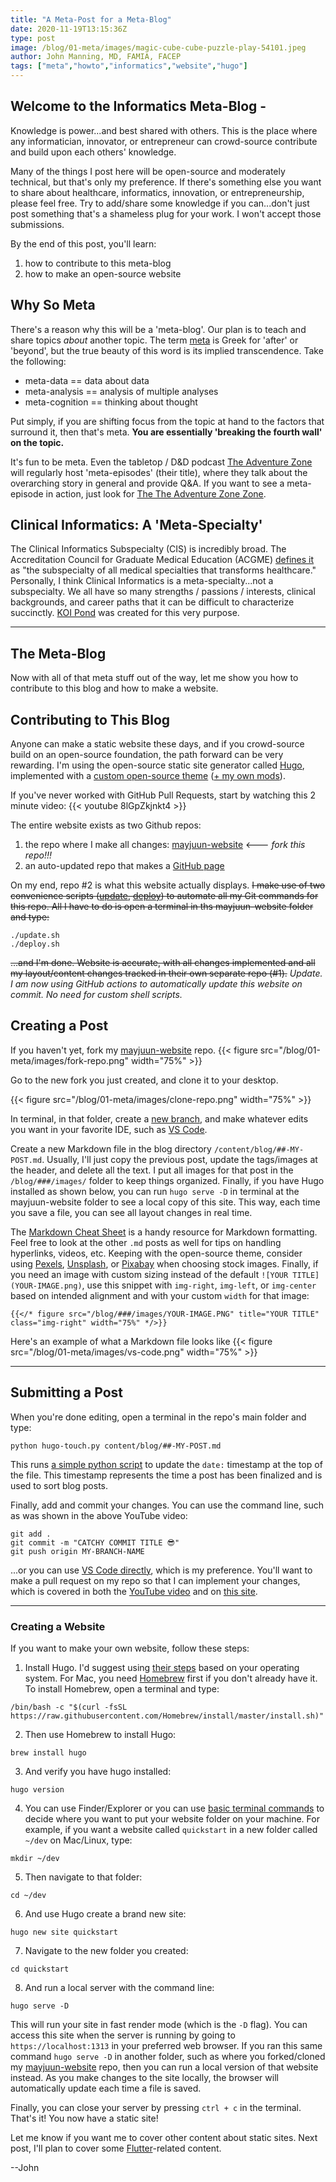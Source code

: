 ```yaml
---
title: "A Meta-Post for a Meta-Blog"
date: 2020-11-19T13:15:36Z
type: post
image: /blog/01-meta/images/magic-cube-cube-puzzle-play-54101.jpeg
author: John Manning, MD, FAMIA, FACEP
tags: ["meta","howto","informatics","website","hugo"]
---
```


## Welcome to the Informatics Meta-Blog -

Knowledge is power...and best shared with others. This is the place where any informatician, innovator, or entrepreneur can crowd-source contribute and build upon each others' knowledge.

Many of the things I post here will be open-source and moderately technical, but that's only my preference. If there's something else you want to share about healthcare, informatics, innovation, or entrepreneurship, please feel free. Try to add/share some knowledge if you can...don't just post something that's a shameless plug for your work. I won't accept those submissions.

By the end of this post, you'll learn:

1. how to contribute to this meta-blog
2. how to make an open-source website

## Why So Meta

There's a reason why this will be a 'meta-blog'. Our plan is to teach and share topics *about* another topic. The term [meta] is Greek for 'after' or 'beyond', but the true beauty of this word is its implied transcendence. Take the following:

* meta-data == data about data
* meta-analysis == analysis of multiple analyses
* meta-cognition == thinking about thought

Put simply, if you are shifting focus from the topic at hand to the factors that surround it, then that's meta. **You are essentially 'breaking the fourth wall' on the topic.**

It's fun to be meta. Even the tabletop / D&D podcast [The Adventure Zone] will regularly host 'meta-episodes' (their title), where they talk about the overarching story in general and provide Q&A. If you want to see a meta-episode in action, just look for [The The Adventure Zone Zone].

## Clinical Informatics: A 'Meta-Specialty'

The Clinical Informatics Subspecialty (CIS) is incredibly broad. The Accreditation Council for Graduate Medical Education (ACGME) [defines it] as "the subspecialty of all medical specialties that transforms healthcare." Personally, I think Clinical Informatics is a meta-specialty...not a subspecialty. We all have so many strengths / passions / interests, clinical backgrounds, and career paths that it can be difficult to characterize succinctly. [KOI Pond] was created for this very purpose.

---

## The Meta-Blog

Now with all of that meta stuff out of the way, let me show you how to contribute to this blog and how to make a website.

## Contributing to This Blog

Anyone can make a static website these days, and if you crowd-source build on an open-source foundation, the path forward can be very rewarding. I\'m using the open-source static site generator called [Hugo], implemented with a [custom open-source theme] ([+ my own mods]).

If you've never worked with GitHub Pull Requests, start by watching this 2 minute video:
{{< youtube 8lGpZkjnkt4 >}}

The entire website exists as two Github repos:

1. the repo where I make all changes: [mayjuun-website]  <--- *fork this repo!!!*
2. an auto-updated repo that makes a [GitHub page]

On my end, repo #2 is what this website actually displays. ~~I make use of two convenience scripts ([update], [deploy]) to automate all my Git commands for this repo. All I have to do is open a terminal in ths mayjuun-website folder and type:~~

```terminal
./update.sh
./deploy.sh
```

~~...and I'm done. Website is accurate, with all changes implemented and all my layout/content changes tracked in their own separate repo (#1).~~ *Update. I am now using GitHub actions to automatically update this website on commit. No need for custom shell scripts.*

## Creating a Post

If you haven't yet, fork my [mayjuun-website] repo.
{{< figure src="/blog/01-meta/images/fork-repo.png" width="75%" >}}

Go to the new fork you just created, and clone it to your desktop.

{{< figure src="/blog/01-meta/images/clone-repo.png" width="75%" >}}

In terminal, in that folder, create a [new branch], and make whatever edits you want in your favorite IDE, such as [VS Code].

Create a new Markdown file in the blog directory `/content/blog/##-MY-POST.md`. Usually, I'll just copy the previous post, update the tags/images at the header, and delete all the text. I put all images for that post in the `/blog/###/images/` folder to keep things organized. Finally, if you have Hugo installed as shown below, you can run `hugo serve -D` in terminal at the mayjuun-website folder to see a local copy of this site. This way, each time you save a file, you can see all layout changes in real time.

The [Markdown Cheat Sheet] is a handy resource for Markdown formatting. Feel free to look at the other `.md` posts as well for tips on handling hyperlinks, videos, etc. Keeping with the open-source theme, consider using [Pexels], [Unsplash], or [Pixabay] when choosing stock images. Finally, if you need an image with custom sizing instead of the default `![YOUR TITLE](YOUR-IMAGE.png)`, use this snippet with `img-right`, `img-left`, or `img-center` based on intended alignment and with your custom `width` for that image:

```hugo
{{</* figure src="/blog/###/images/YOUR-IMAGE.PNG" title="YOUR TITLE" class="img-right" width="75%" */>}}
```

Here's an example of what a Markdown file looks like
{{< figure src="/blog/01-meta/images/vs-code.png" width="75%" >}}

---

## Submitting a Post

When you're done editing, open a terminal in the repo's main folder and type:

```terminal
python hugo-touch.py content/blog/##-MY-POST.md
```

This runs [a simple python script] to update the `date:` timestamp at the top of the file. This timestamp represents the time a post has been finalized and is used to sort blog posts.

Finally, add and commit your changes. You can use the command line, such as was shown in the above YouTube video:

```terminal
git add .
git commit -m "CATCHY COMMIT TITLE 😎"
git push origin MY-BRANCH-NAME
```

...or you can use [VS Code directly], which is my preference. You'll want to make a pull request on my repo so that I can implement your changes, which is covered in both the [YouTube video] and on [this site].

---

### Creating a Website

If you want to make your own website, follow these steps:

1. Install Hugo. I'd suggest using [their steps] based on your operating system. For Mac, you need [Homebrew] first if you don't already have it. To install Homebrew, open a terminal and type:

```terminal
/bin/bash -c "$(curl -fsSL https://raw.githubusercontent.com/Homebrew/install/master/install.sh)"
```

2. Then use Homebrew to install Hugo:

```terminal
brew install hugo
```

3. And verify you have hugo installed:

```terminal
hugo version
```

4. You can use Finder/Explorer or you can use [basic terminal commands] to decide where you want to put your website folder on your machine. For example, if you want a website called `quickstart` in a new folder called `~/dev` on Mac/Linux, type:

```terminal
mkdir ~/dev
```

5. Then navigate to that folder:

```terminal
cd ~/dev
```

6. And use Hugo create a brand new site:

```terminal
hugo new site quickstart
```

7. Navigate to the new folder you created:

```terminal
cd quickstart
```

8. And run a local server with the command line:

```terminal
hugo serve -D
```

This will run your site in fast render mode (which is the `-D` flag). You can access this site when the server is running by going to `https://localhost:1313` in your preferred web browser. If you ran this same command `hugo serve -D` in another folder, such as where you forked/cloned my [mayjuun-website] repo, then you can run a local version of that website instead. As you make changes to the site locally, the browser will automatically update each time a file is saved.

Finally, you can close your server by pressing `ctrl + c` in the terminal. That's it! You now have a static site!

Let me know if you want me to cover other content about static sites. Next post, I'll plan to cover some [Flutter]-related content.

--John

[meta]: https://en.wikipedia.org/wiki/Meta
[The Adventure Zone]: https://maximumfun.org/podcasts/adventure-zone/
[The The Adventure Zone Zone]: https://theadventurezone.fandom.com/wiki/The_%22The_Adventure_Zone%22_Zone
[defines it]: https://www.acgme.org/Portals/0/PFAssets/ProgramRequirements/381_ClinicalInformatics_2020.pdf?ver=2020-06-29-163724-707
[KOI Pond]: https://www.thieme-connect.com/products/ejournals/html/10.1055/s-0039-1701021
[Hugo]: https://gohugo.io/about/
[custom open-source theme]: https://github.com/themefisher/timer-hugo
[+ my own mods]: https://github.com/MayJuun/mayjuun-website/commits/master
[mayjuun-website]: https://github.com/MayJuun/mayjuun-website
[GitHub page]: https://github.com/MayJuun/MayJuun.github.io
[update]: https://github.com/MayJuun/mayjuun-website/blob/master/update.sh
[deploy]: https://github.com/MayJuun/mayjuun-website/blob/master/deploy.sh
[VS Code]: https://code.visualstudio.com/
[new branch]: https://docs.github.com/en/free-pro-team@latest/github/collaborating-with-issues-and-pull-requests/creating-and-deleting-branches-within-your-repository
[Markdown Cheat Sheet]: https://www.markdownguide.org/cheat-sheet/
[Pexels]: https://www.pexels.com/
[Unsplash]: https://unsplash.com/
[Pixabay]: https://pixabay.com/
[their steps]: https://gohugo.io/getting-started/quick-start/
[Homebrew]: https://brew.sh/
[basic terminal commands]: https://swcarpentry.github.io/2014-04-14-wise/novice/shell/02-create-delete.html
[a simple python script]: https://rpeshkov.net/blog/update-timestamp-hugo-post/
[VS Code directly]: https://code.visualstudio.com/docs/editor/versioncontrol#_commit
[YouTube video]: https://youtu.be/8lGpZkjnkt4
[this site]: https://docs.github.com/en/free-pro-team@latest/github/collaborating-with-issues-and-pull-requests/creating-a-pull-request
[Flutter]: https://flutter.dev/

